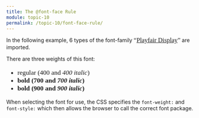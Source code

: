 ```yaml
---
title: The @font-face Rule
module: topic-10
permalink: /topic-10/font-face-rule/
---
```


<div class="divider-heading"></div>

<link href="https://fonts.googleapis.com/css?family=Playfair+Display:400,400i,700,700i,900,900i" rel="stylesheet">

In the following example, 6 types of the font-family <span style="font-family:'Playfair Display'; font-size: 1.2em;">“[Playfair Display](https://fonts.google.com/specimen/Playfair+Display)”</span> are imported.

There are three weights of this font:

<div style="font-family: 'Playfair Display', serif; font-size: 1.25em;">
  <ul>
    <li>regular (400 and <i>400 italic</i>)</li>
    <li><span style="font-weight: 700">bold (700 and <span style="font-style: italic">700 italic</span>)</span></li>
    <li><span style="font-weight: 900">bold (900 and <span style="font-style: italic">900 italic</span>)</span></li>
  </ul>
</div>

When selecting the font for use, the CSS specifies the `font-weight:` and `font-style:` which then allows the browser to call the correct font package.

<div class="codepen-embed">
  <p data-height="400" data-theme-id="30567" data-slug-hash="WNxRPKy" data-default-tab="css" data-user="retrog4m3r" data-embed-version="2" data-pen-title="External Fonts, Pt. 2 (FONTS.css)" class="codepen"></p>
  <p data-height="600" data-theme-id="30567" data-slug-hash="bGegzmM" data-default-tab="css,result" data-user="retrog4m3r" data-embed-version="2" data-pen-title="External Fonts, Pt. 2 (STYLE.css)" class="codepen"></p>
</div>

<!--Please continue to the next pages to see how this Pen was created and set-up in the directory.-->
